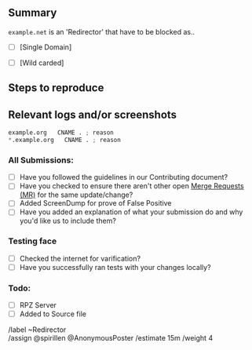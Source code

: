 ## Summary

<!-- Summarize the reason encountered concisely, and keep any domains in 
`back ticks` -->

`example.net` is an 'Redirector' that have to be blocked as..

- [ ] [Single Domain]<!-- source/redirector/domains.list -->
- [ ] [Wild carded]<!-- source/redirector/wildcard.list -->


## Steps to reproduce

<!-- How one can reproduce the issue - this is very important -->



## Relevant logs and/or screenshots

<!-- Paste any relevant logs - please use code blocks (```) to format 
console output, logs, and code as it's very hard to read otherwise. -->


```python
example.org   CNAME . ; reason
*.example.org   CNAME . ; reason
```

### All Submissions:
- [ ] Have you followed the guidelines in our Contributing document?
- [ ] Have you checked to ensure there aren't other open [Merge Requests (MR)](../../merge_requests) for the same update/change?
- [ ] Added ScreenDump for prove of False Positive
- [ ] Have you added an explanation of what your submission do and why you'd like us to include them?

### Testing face
- [ ] Checked the internet for varification?
- [ ] Have you successfully ran tests with your changes locally?

### Todo:
- [ ] RPZ Server
- [ ] Added to Source file

/label ~Redirector  
/assign @spirillen @AnonymousPoster
/estimate 15m
/weight 4
